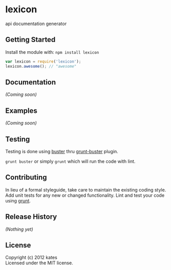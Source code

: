 # lexicon

api documentation generator

## Getting Started
Install the module with: `npm install lexicon`

```javascript
var lexicon = require('lexicon');
lexicon.awesome(); // "awesome"
```

## Documentation
_(Coming soon)_

## Examples
_(Coming soon)_

## Testing
Testing is done using [buster](http://busterjs.org) thru [grunt-buster](https://github.com/thedersen/grunt-buster) plugin.

`grunt buster` or simply `grunt` which will run the code with lint.

## Contributing
In lieu of a formal styleguide, take care to maintain the existing coding style. Add unit tests for any new or changed functionality. Lint and test your code using [grunt](https://github.com/gruntjs/grunt).

## Release History
_(Nothing yet)_

## License
Copyright (c) 2012 kates  
Licensed under the MIT license.
